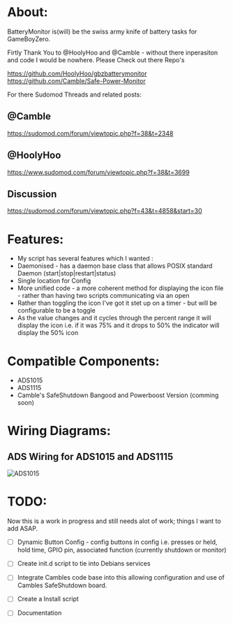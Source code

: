# About:

BatteryMonitor is(will) be the swiss army knife of battery tasks for GameBoyZero.

Firtly Thank You to @HoolyHoo and @Camble - without there inperasiton and code I would be nowhere.
Please Check out there Repo's

https://github.com/HoolyHoo/gbzbatterymonitor
https://github.com/Camble/Safe-Power-Monitor

For there Sudomod Threads and related posts:

## @Camble
https://sudomod.com/forum/viewtopic.php?f=38&t=2348

## @HoolyHoo
https://www.sudomod.com/forum/viewtopic.php?f=38&t=3699

## Discussion
https://sudomod.com/forum/viewtopic.php?f=43&t=4858&start=30

# Features:

* My script has several features which I wanted :
* Daemonised - has a daemon base class that allows POSIX standard Daemon (start|stop|restart|status)
* Single location for Config
* More unified code - a more coherent method for displaying the icon file - rather than having two scripts communicating via an open
* Rather than toggling the icon I've got it stet up on a timer - but will be configurable to be a toggle 
* As the value changes and it cycles through the percent range it will display the icon i.e. if it was 75% and it drops to 50% the indicator will display the 50% icon

# Compatible Components:

* ADS1015
* ADS1115
* Camble's SafeShutdown Bangood and Powerboost Version (comming soon)


# Wiring Diagrams:
## ADS Wiring for ADS1015 and ADS1115
![ADS1015](https://i.imgur.com/hsFYtSR.jpg)

# TODO:

Now this is a work in progress and still needs alot of work; things I want to add ASAP.
- [ ] Dynamic Button Config - config buttons in config i.e. presses or held, hold time, GPIO pin, associated function (currently shutdown or monitor)
- [ ] Create init.d script to tie into Debians services
- [ ] Integrate Cambles code base into this allowing configuration and use of Cambles SafeShutdown board.
- [ ] Create a Install script
- [ ] Documentation


